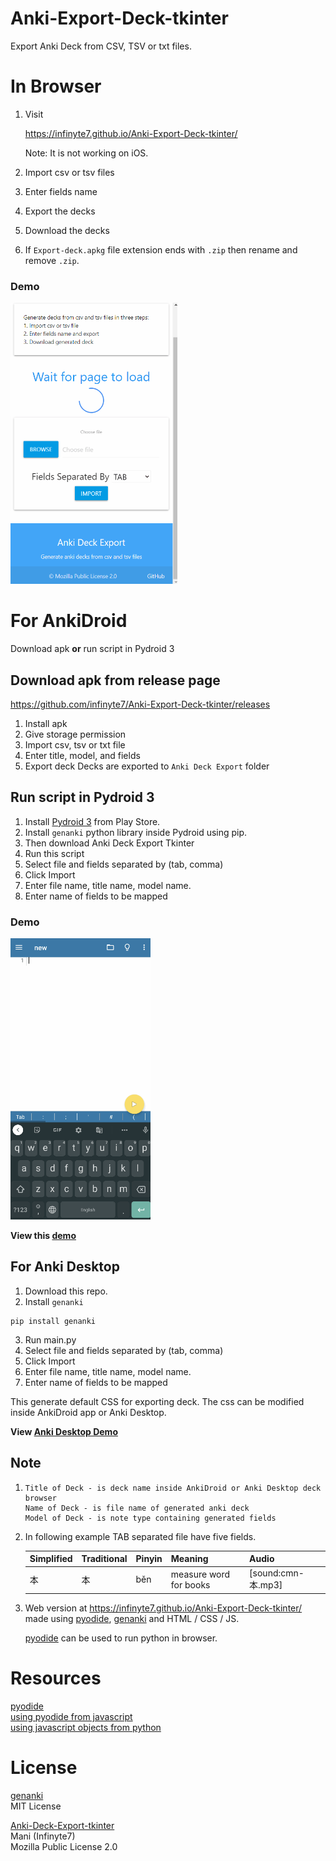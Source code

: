 # Anki-Export-Deck-tkinter
Export Anki Deck from CSV, TSV or txt files.

# In Browser
1. Visit 

   https://infinyte7.github.io/Anki-Export-Deck-tkinter/

   Note: It is not working on iOS.
   
2. Import csv or tsv files
3. Enter fields name 
4. Export the decks
5. Download the decks
6. If ```Export-deck.apkg``` file extension ends with ```.zip``` then rename and remove ```.zip```.

### Demo
<img src="Images/demo_in_browser.gif" height="450"></img>

# For AnkiDroid
Download apk <b>or</b> run script in Pydroid 3
## Download apk from release page
https://github.com/infinyte7/Anki-Export-Deck-tkinter/releases

1. Install apk
2. Give storage permission
3. Import csv, tsv or txt file
4. Enter title, model, and fields
5. Export deck
Decks are exported to ```Anki Deck Export``` folder

## Run script in Pydroid 3

1. Install [Pydroid 3](https://play.google.com/store/apps/details?id=ru.iiec.pydroid3) from Play Store. 
2. Install ```genanki``` python library inside Pydroid using pip.
3. Then download Anki Deck Export Tkinter 
4. Run this script 
5. Select file and fields separated by (tab, comma)
6. Click Import
7. Enter file name, title name, model name.
8. Enter name of fields to be mapped

### Demo
<img src="Images/demo_export_AnkiDroid.gif" height="450"></img>

**View this [demo](https://github.com/infinyte7/Anki-Export-Deck-tkinter/blob/master/export_deck_demo.gif)**

## For Anki Desktop
1. Download this repo.
2. Install ```genanki```
```
pip install genanki
```
3. Run main.py
5. Select file and fields separated by (tab, comma)
6. Click Import
7. Enter file name, title name, model name.
8. Enter name of fields to be mapped

This generate default CSS for exporting deck. The css can be modified inside AnkiDroid app or Anki Desktop. 

**View [Anki Desktop Demo](Images/demo_export_AnkiDesktop.gif)**

## Note
1.
   ```
   Title of Deck - is deck name inside AnkiDroid or Anki Desktop deck browser 
   Name of Deck - is file name of generated anki deck 
   Model of Deck - is note type containing generated fields
   ```
2. In following example TAB separated file have five fields.

   |Simplified|Traditional|Pinyin|Meaning|Audio|
   |--|--|--|--|--|
   |本|本|běn|measure word for books|[sound:cmn-本.mp3]|

3. Web version at 
https://infinyte7.github.io/Anki-Export-Deck-tkinter/
made using [pyodide](https://github.com/iodide-project/pyodide), [genanki](https://github.com/kerrickstaley/genanki) and HTML / CSS / JS.

   [pyodide](https://github.com/iodide-project/pyodide) can be used to run python in browser.

# Resources
[pyodide](https://github.com/iodide-project/pyodide)
<br>[using pyodide from javascript](https://github.com/iodide-project/pyodide/blob/master/docs/using_pyodide_from_javascript.md)
<br>[using javascript objects from python](https://pyodide.readthedocs.io/en/latest/type_conversions.html#using-javascript-objects-from-python)

# License
[genanki](https://github.com/kerrickstaley/genanki)
<br>MIT License

[Anki-Deck-Export-tkinter](https://github.com/infinyte7/Anki-Export-Deck-tkinter)
<br>Mani (Infinyte7)
<br>Mozilla Public License 2.0
